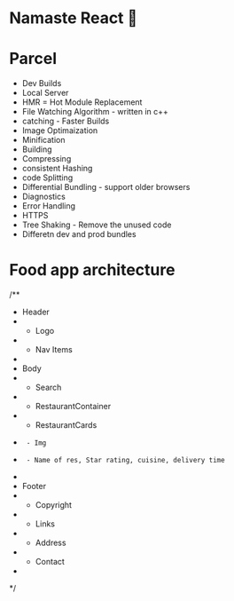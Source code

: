 # Namaste React 🚀


# Parcel
- Dev Builds
- Local Server
- HMR = Hot Module Replacement
- File Watching Algorithm - written in c++
- catching - Faster Builds
- Image Optimaization 
- Minification
- Building
- Compressing
- consistent Hashing
- code Splitting
- Differential Bundling - support older browsers
- Diagnostics
- Error Handling
- HTTPS
- Tree Shaking - Remove the unused code
- Differetn dev and prod bundles

# Food app architecture
/**
 * Header
 * - Logo
 * - Nav Items
 *
 * Body
 * - Search
 * - RestaurantContainer
 *   - RestaurantCards
 *      - Img
 *      - Name of res, Star rating, cuisine, delivery time
 *
 * Footer
 * - Copyright
 * - Links
 * - Address
 * - Contact
 *
 */